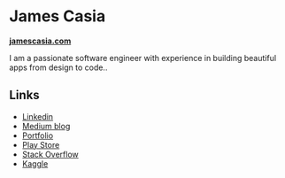 # James Casia 
**[jamescasia.com](https://www.jamescasia.com)**


I am a passionate software engineer with experience in building beautiful apps from design to code..
 
## Links
* [Linkedin](https://www.linkedin.com/in/james-casia-801a561b6/)
* [Medium blog](https://medium.com/@jamescasia99)
* [Portfolio](https://jamescasia.github.io/#/)
* [Play Store](https://play.google.com/store/apps/dev?id=6109971440130385504&hl=en)
* [Stack Overflow](https://stackoverflow.com/users/9577324/james-casia)
* [Kaggle](https://www.kaggle.com/wayperwayp)
